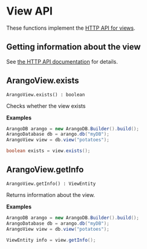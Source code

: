 # View API

These functions implement the
[HTTP API for views](https://docs.arangodb.com/latest/HTTP/Views/index.html).

## Getting information about the view

See
[the HTTP API documentation](https://docs.arangodb.com/latest/HTTP/Views/Getting.html)
for details.

## ArangoView.exists

```
ArangoView.exists() : boolean
```

Checks whether the view exists

**Examples**

```Java
ArangoDB arango = new ArangoDB.Builder().build();
ArangoDatabase db = arango.db("myDB");
ArangoView view = db.view("potatoes");

boolean exists = view.exists();
```

## ArangoView.getInfo

```
ArangoView.getInfo() : ViewEntity
```

Returns information about the view.

**Examples**

```Java
ArangoDB arango = new ArangoDB.Builder().build();
ArangoDatabase db = arango.db("myDB");
ArangoView view = db.view("potatoes");

ViewEntity info = view.getInfo();
```
